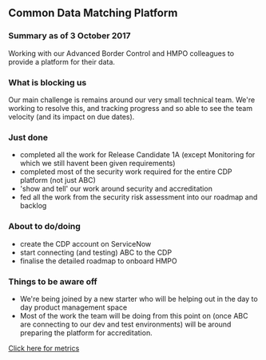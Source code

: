 ## Common Data Matching Platform

### Summary as of 3 October  2017
Working with our Advanced Border Control and HMPO colleagues to provide a platform for their data.

### What is blocking us
Our main challenge is remains around our very small technical team. We're working to resolve this, and tracking progress and so able to see the team velocity (and its impact on due dates). 

### Just done
- completed all the work for Release Candidate 1A (except Monitoring for which we still havent been given requirements)
- completed most of the security work required for the entire CDP platform (not just ABC)
- 'show and tell' our work around security and accreditation
- fed all the work from the security risk assessment into our roadmap and backlog

### About to do/doing
- create the CDP account on ServiceNow
- start connecting (and testing) ABC to the CDP
- finalise the detailed roadmap to onboard HMPO

### Things to be aware off
- We're being joined by a new starter who will be helping out in the day to day product management space
- Most of the work the team will be doing from this point on (once ABC are connecting to our dev and test environments) will be around preparing the platform for accreditation.

[Click here for metrics](metrics.html)
